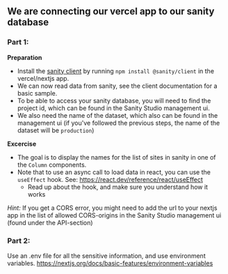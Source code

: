 ## We are connecting our vercel app to our sanity database

### Part 1:

**Preparation**
* Install the [sanity client](https://www.npmjs.com/package/@sanity/client) by running `npm install @sanity/client` in the vercel/nextjs app.
* We can now read data from sanity, see the client documentation for a basic sample.
* To be able to access your sanity database, you will need to find the project id, which can be found in the Sanity Studio management ui.
* We also need the name of the dataset, which also can be found in the management ui (if you've followed the previous steps, the name of the dataset will be `production`)

**Excercise**
* The goal is to display the names for the list of sites in sanity in one of the `Column` components.
* Note that to use an async call to load data in react, you can use the `useEffect` hook. See: https://react.dev/reference/react/useEffect
  * Read up about the hook, and make sure you understand how it works

_Hint:_ If you get a CORS error, you might need to add the url to your nextjs app in the list of allowed CORS-origins in the Sanity Studio management ui (found under the API-section)

### Part 2:

Use an .env file for all the sensitive information, and use environment variables.
https://nextjs.org/docs/basic-features/environment-variables
